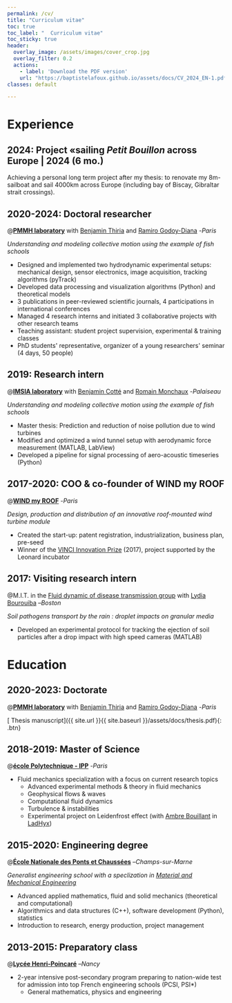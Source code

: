 ```yaml
---
permalink: /cv/
title: "Curriculum vitae"
toc: true
toc_label: "  Curriculum vitae"
toc_sticky: true
header:
  overlay_image: /assets/images/cover_crop.jpg
  overlay_filter: 0.2
  actions:
    - label: 'Download the PDF version' 
    url: "https://baptistelafoux.github.io/assets/docs/CV_2024_EN-1.pdf"
classes: default

---
```

<!-- [<i class="fas fa-file-pdf"></i> PDF file of my resume]({{ site.url }}{{ site.baseurl }}/assets/docs/CV_2024_EN-1.pdf){: .btn}  -->

# Experience

## 2024: Project «sailing *Petit Bouillon* across Europe | 2024 (6 mo.)
Achieving a personal long term project after my thesis: to renovate my 8m-sailboat and sail 4000km across Europe (including bay of Biscay, Gibraltar strait crossings).

## 2020-2024: Doctoral researcher 
@[**PMMH laboratory**](https://www.pmmh.espci.fr/Biomimetics-and-Fluid-Structure-Interaction) with [Benjamin Thiria](https://scholar.google.be/citations?user=Ho7KLfUAAAAJ&hl=fr) and [Ramiro Godoy-Diana](https://blog.espci.fr/ramiro/) -_Paris_

*Understanding and modeling collective motion using the example of fish schools*

* Designed and implemented two hydrodynamic experimental setups: mechanical design, sensor electronics, image acquisition, tracking algorithms (pyTrack) 
* Developed data processing and visualization algorithms (Python) and theoretical models
* 3 publications in peer-reviewed scientific journals, 4 participations in international conferences
* Managed 4 research interns and initiated 3 collaborative projects with other research teams
* Teaching assistant: student project supervision, experimental & training classes 
* PhD students' representative, organizer of a young researchers' seminar (4 days, 50 people)

## 2019: Research intern
@[**IMSIA laboratory**](https://www.ensta-paris.fr/en/node/1153) with [Benjamin Cotté](https://perso.ensta-paris.fr/~cotte/) and [Romain Monchaux](https://perso.ensta-paris.fr/~monchaux/) -_Palaiseau_

*Understanding and modeling collective motion using the example of fish schools*

* Master thesis: Prediction and reduction of noise pollution due to wind turbines
* Modified and optimized a wind tunnel setup with aerodynamic force measurement (MATLAB, LabView) 
* Developed a pipeline for signal processing of aero-acoustic timeseries (Python)

## 2017-2020: COO & co-founder of WIND my ROOF
@[**WIND my ROOF**](https://www.windmyroof.com/en/) -_Paris_

*Design, production and distribution of an innovative roof-mounted wind turbine module*

* Created the start-up: patent registration, industrialization, business plan, pre-seed
* Winner of the [VINCI Innovation Prize](https://www.vinci.com/vinci.nsf/fr/item/prix-innovation-vinci.htm) (2017), project supported by the Leonard incubator

## 2017: Visiting research intern
@M.I.T. in the [Fluid dynamic of disease transmission group]() with [Lydia Bourouiba](https://fr.wikipedia.org/wiki/Lydia_Bourouiba) –_Boston_

*Soil pathogens transport by the rain : droplet impacts on granular media*

* Developed an experimental protocol for tracking the ejection of soil particles after a drop impact with high speed cameras (MATLAB) 

# Education 
## 2020-2023: Doctorate 
@[**PMMH laboratory**](https://www.pmmh.espci.fr/Biomimetics-and-Fluid-Structure-Interaction) with [Benjamin Thiria](https://scholar.google.be/citations?user=Ho7KLfUAAAAJ&hl=fr) and [Ramiro Godoy-Diana](https://blog.espci.fr/ramiro/) -_Paris_

[<i class="fas fa-file-pdf"></i> Thesis manuscript]({{ site.url }}{{ site.baseurl }}/assets/docs/thesis.pdf){: .btn} 

## 2018-2019: Master of Science
@[**école Polytechnique - IPP**](https://www.ip-paris.fr/en/education/masters/mechanics-program/master-year-2-fluid-mechanics) -_Paris_

* Fluid mechanics specialization with a focus on current research topics 	
  * Advanced experimental methods & theory in fluid mechanics
  * Geophysical flows & waves
  * Computational fluid dynamics
  * Turbulence & instabilities
  * Experimental project on Leidenfrost effect (with [Ambre Bouillant](https://scholar.google.fr/citations?user=LbHQY1cAAAAJ&hl=en) in [LadHyx](https://www.ladhyx.polytechnique.fr/))

## 2015-2020: Engineering degree
@[**École Nationale des Ponts et Chaussées**](https://ecoledesponts.fr/bienvenue-ecole) –_Champs-sur-Marne_

*Generalist engineering school with a speclization in [Material and Mechanical Engineering](https://ecoledesponts.fr/genie-mecanique-et-materiaux)* 

* Advanced applied mathematics, fluid and solid mechanics (theoretical and computational)
* Algorithmics and data structures (C++), software development (Python), statistics
* Introduction to research, energy production, project management 

## 2013-2015: Preparatory class
@[**Lycée Henri-Poincaré**](https://lycee-poincare.fr/les-classes-preparatoires-cpge/) –_Nancy_
* 2-year intensive post-secondary program preparing to nation-wide test for admission into top French engineering schools (PCSI, PSI*)
  * General mathematics, physics and engineering
